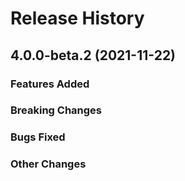 # Release History

## 4.0.0-beta.2 (2021-11-22)

### Features Added

### Breaking Changes

### Bugs Fixed

### Other Changes
